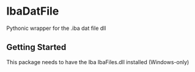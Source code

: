 # IbaDatFile

Pythonic wrapper for the .iba dat file dll

## Getting Started

This package needs to have the Iba IbaFiles.dll installed (Windows-only)
